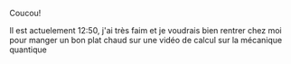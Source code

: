 Coucou!

Il est actuelement 12:50, j'ai très faim et je voudrais bien rentrer chez moi pour manger un bon plat chaud sur une vidéo de calcul sur la mécanique quantique 